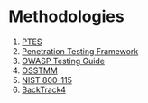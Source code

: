 # Methodologies

1. [PTES](http://www.pentest-standard.org/index.php/Main_Page) </br>
2. [Penetration Testing Framework](http://www.vulnerabilityassessment.co.uk/Penetration%20Test.html) </br>
3. [OWASP Testing Guide](https://owasp.org/www-project-web-security-testing-guide/stable/) </br>
4. [OSSTMM](OSSTMM.3.pdf) </br>
5. [NIST 800-115](NIST800115.pdf) </br>
6. [BackTrack4](BackTrack4.pdf)
